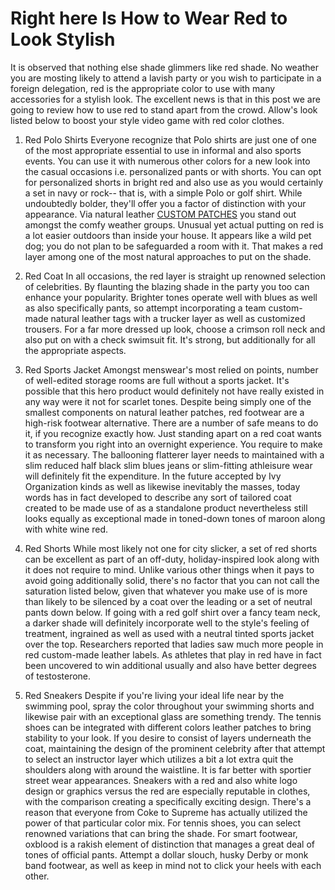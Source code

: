 # Right here Is How to Wear Red to Look Stylish

It is observed that nothing else shade glimmers like red shade. No weather you are mosting likely to attend a lavish party or you wish to participate in a foreign delegation, red is the appropriate color to use with many accessories for a stylish look.
The excellent news is that in this post we are going to review how to use red to stand apart from the crowd. Allow's look listed below to boost your style video game with red color clothes.

1. Red Polo Shirts
Everyone recognize that Polo shirts are just one of one of the most appropriate essential to use in informal and also sports events. You can use it with numerous other colors for a new look into the casual occasions i.e. personalized pants or with shorts. You can opt for personalized shorts in bright red and also use as you would certainly a set in navy or rock-- that is, with a simple Polo or golf shirt. While undoubtedly bolder, they'll offer you a factor of distinction with your appearance.
Via natural leather [CUSTOM PATCHES](https://houstonembroideryservice.com/custom-patches/) you stand out amongst the comfy weather groups. Unusual yet actual putting on red is a lot easier outdoors than inside your house. It appears like a wild pet dog; you do not plan to be safeguarded a room with it. That makes a red layer among one of the most natural approaches to put on the shade.

2. Red Coat
In all occasions, the red layer is straight up renowned selection of celebrities. By flaunting the blazing shade in the party you too can enhance your popularity. Brighter tones operate well with blues as well as also specifically pants, so attempt incorporating a team custom-made natural leather tags with a trucker layer as well as customized trousers. For a far more dressed up look, choose a crimson roll neck and also put on with a check swimsuit fit. It's strong, but additionally for all the appropriate aspects.

3. Red Sports Jacket
Amongst menswear's most relied on points, number of well-edited storage rooms are full without a sports jacket. It's possible that this hero product would definitely not have really existed in any way were it not for scarlet tones. Despite being simply one of the smallest components on natural leather patches, red footwear are a high-risk footwear alternative. There are a number of safe means to do it, if you recognize exactly how.
Just standing apart on a red coat wants to transform you right into an overnight experience. You require to make it as necessary. The ballooning flatterer layer needs to maintained with a slim reduced half black slim blues jeans or slim-fitting athleisure wear will definitely fit the expenditure.
In the future accepted by Ivy Organization kinds as well as likewise inevitably the masses, today words has in fact developed to describe any sort of tailored coat created to be made use of as a standalone product nevertheless still looks equally as exceptional made in toned-down tones of maroon along with white wine red.

4. Red Shorts
While most likely not one for city slicker, a set of red shorts can be excellent as part of an off-duty, holiday-inspired look along with it does not require to mind. Unlike various other things when it pays to avoid going additionally solid, there's no factor that you can not call the saturation listed below, given that whatever you make use of is more than likely to be silenced by a coat over the leading or a set of neutral pants down below.
If going with a red golf shirt over a fancy team neck, a darker shade will definitely incorporate well to the style's feeling of treatment, ingrained as well as used with a neutral tinted sports jacket over the top. Researchers reported that ladies saw much more people in red custom-made leather labels. As athletes that play in red have in fact been uncovered to win additional usually and also have better degrees of testosterone.

5. Red Sneakers
Despite if you're living your ideal life near by the swimming pool, spray the color throughout your swimming shorts and likewise pair with an exceptional glass are something trendy. The tennis shoes can be integrated with different colors leather patches to bring stability to your look. If you desire to consist of layers underneath the coat, maintaining the design of the prominent celebrity after that attempt to select an instructor layer which utilizes a bit a lot extra quit the shoulders along with around the waistline.
It is far better with sportier street wear appearances. Sneakers with a red and also white logo design or graphics versus the red are especially reputable in clothes, with the comparison creating a specifically exciting design. There's a reason that everyone from Coke to Supreme has actually utilized the power of that particular color mix.
For tennis shoes, you can select renowned variations that can bring the shade. For smart footwear, oxblood is a rakish element of distinction that manages a great deal of tones of official pants. Attempt a dollar slouch, husky Derby or monk band footwear, as well as keep in mind not to click your heels with each other.
